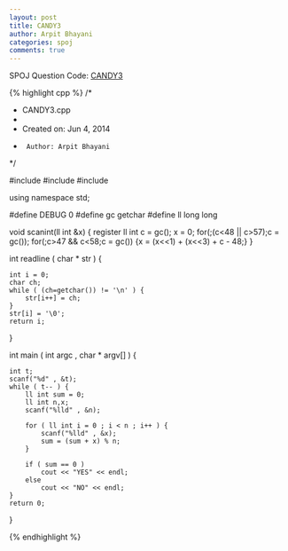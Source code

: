 ```yaml
---
layout: post
title: CANDY3
author: Arpit Bhayani
categories: spoj
comments: true
---
```


SPOJ Question Code: [CANDY3](http://www.spoj.com/problems/CANDY3/)

{% highlight cpp %}
/*
 * CANDY3.cpp
 *
 *  Created on: Jun 4, 2014
 *      Author: Arpit Bhayani
 */

#include <cstdio>
#include <cstdlib>
#include <iostream>

using namespace std;

#define DEBUG 0
#define gc getchar
#define ll long long

void scanint(ll int &x) {
	register ll int c = gc();
	x = 0;
	for(;(c<48 || c>57);c = gc());
	for(;c>47 && c<58;c = gc()) {x = (x<<1) + (x<<3) + c - 48;}
}

int readline ( char * str ) {

	int i = 0;
	char ch;
	while ( (ch=getchar()) != '\n' ) {
		str[i++] = ch;
	}
	str[i] = '\0';
	return i;
}

int main ( int argc , char * argv[] ) {

	int t;
	scanf("%d" , &t);
	while ( t-- ) {
		ll int sum = 0;
		ll int n,x;
		scanf("%lld" , &n);

		for ( ll int i = 0 ; i < n ; i++ ) {
			scanf("%lld" , &x);
			sum = (sum + x) % n;
		}

		if ( sum == 0 )
			cout << "YES" << endl;
		else
			cout << "NO" << endl;
	}
	return 0;
}

{% endhighlight %}